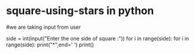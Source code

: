 # square-using-stars in python 
#we are taking input from user

side = int(input("Enter the one side of square :"))
for i in range(side):
   for i in range(side):
      print("*",end=' ')
      print()
      

